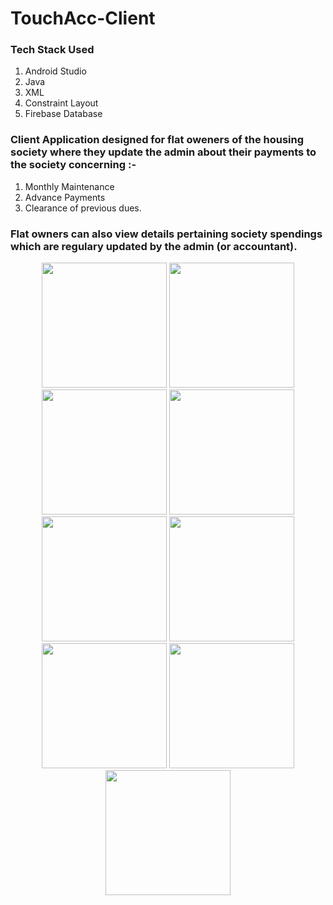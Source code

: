 # TouchAcc-Client

### Tech Stack Used 
1. Android Studio 
2. Java
3. XML
4. Constraint Layout 
5. Firebase Database

### Client Application designed for flat oweners of the housing society where they update the admin about their payments to the society concerning :-
  1. Monthly Maintenance
  2. Advance Payments
  3. Clearance of previous dues.

### Flat owners can also view details pertaining society spendings which are regulary updated by the admin (or accountant).
  
  <p align="center">
  <img src="https://github.com/vivekverma123/TouchAcc-Client/blob/master/Screenshots/1.jpg" width="200">
  <img src="https://github.com/vivekverma123/TouchAcc-Client/blob/master/Screenshots/2.jpg" width="200">
  <img src="https://github.com/vivekverma123/TouchAcc-Client/blob/master/Screenshots/3.jpg" width="200">
  <img src="https://github.com/vivekverma123/TouchAcc-Client/blob/master/Screenshots/4.jpg" width="200">
  <img src="https://github.com/vivekverma123/TouchAcc-Client/blob/master/Screenshots/5.jpg" width="200">
  <img src="https://github.com/vivekverma123/TouchAcc-Client/blob/master/Screenshots/6.jpg" width="200">
  <img src="https://github.com/vivekverma123/TouchAcc-Client/blob/master/Screenshots/7.jpg" width="200">
  <img src="https://github.com/vivekverma123/TouchAcc-Client/blob/master/Screenshots/8.jpg" width="200">
  <img src="https://github.com/vivekverma123/TouchAcc-Client/blob/master/Screenshots/9.jpg" width="200">
</p>
  
  
